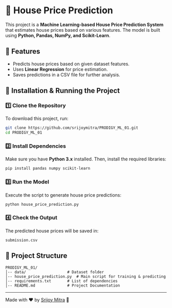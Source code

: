 # 🏡 House Price Prediction

This project is a **Machine Learning-based House Price Prediction System** that estimates house prices based on various features. The model is built using **Python, Pandas, NumPy, and Scikit-Learn**.

## 📌 Features
- Predicts house prices based on given dataset features.
- Uses **Linear Regression** for price estimation.
- Saves predictions in a CSV file for further analysis.

## 🚀 Installation & Running the Project

### 1️⃣ Clone the Repository
To download this project, run:  
```sh
git clone https://github.com/srijoymitra/PRODIGY_ML_01.git
cd PRODIGY_ML_01
```

### 2️⃣ Install Dependencies  
Make sure you have **Python 3.x** installed. Then, install the required libraries:
```sh
pip install pandas numpy scikit-learn
```

### 3️⃣ Run the Model  
Execute the script to generate house price predictions:
```sh
python house_price_prediction.py
```

### 4️⃣ Check the Output  
The predicted house prices will be saved in:  
```
submission.csv
```

## 📂 Project Structure
```
PRODIGY_ML_01/
│-- data/                  # Dataset folder
│-- house_price_prediction.py  # Main script for training & predicting
│-- requirements.txt       # List of dependencies
│-- README.md              # Project Documentation
```


---
Made with ❤️ by [Srijoy Mitra](https://github.com/srijoymitra) 🚀
